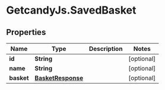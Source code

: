 # GetcandyJs.SavedBasket

## Properties

Name | Type | Description | Notes
------------ | ------------- | ------------- | -------------
**id** | **String** |  | [optional] 
**name** | **String** |  | [optional] 
**basket** | [**BasketResponse**](BasketResponse.md) |  | [optional] 


